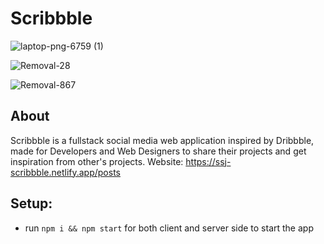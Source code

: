 # Scribbble

![laptop-png-6759 (1)](https://user-images.githubusercontent.com/62555809/192317051-817246f2-7c34-4dd6-a60f-364c48adfbd6.png)

![Removal-28](https://user-images.githubusercontent.com/62555809/192461640-0dfee910-d0fb-482b-b120-3533db576ad1.png)

![Removal-867](https://user-images.githubusercontent.com/62555809/192468645-a9c029fe-dd17-4b03-a0c5-d8889e6a1837.png)

## About
Scribbble is a fullstack social media web application inspired by Dribbble, made for Developers and Web Designers to share their projects and get inspiration from other's projects.
Website: https://ssj-scribbble.netlify.app/posts

## Setup:
- run ```npm i && npm start``` for both client and server side to start the app

